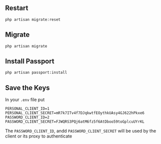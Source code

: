 ## Restart

```
php artisan migrate:reset

```

## Migrate

```
php artisan migrate

```

## Install Passport

```
php artisan passport:install

```

## Save the Keys

In your `.env` file put

```
PERSONAL_CLIENT_ID=1
PERSONAL_CLIENT_SECRET=mR7k7ITv4f7DJqkwtfEOythkUAsy4GJ622hPkxe6
PASSWORD_CLIENT_ID=2
PASSWORD_CLIENT_SECRET=FJWQRS3PQj6atM6fz5f6AtDboo59toGplcuUYrKL

```

The `PASSWORD_CLIENT_ID`, andd `PASSWORD_CLIENT_SECRET` will be used by the client or its proxy 
to authenticate

